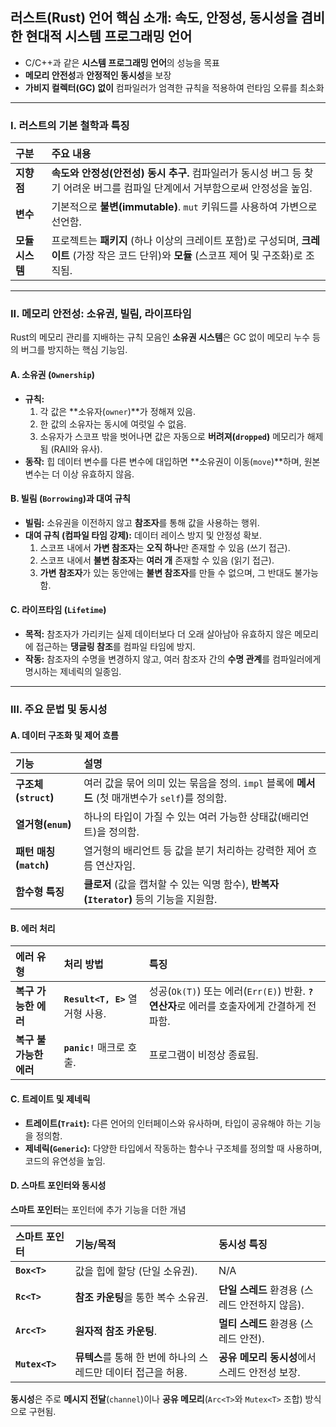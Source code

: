 ## 러스트(Rust) 언어 핵심 소개: 속도, 안정성, 동시성을 겸비한 현대적 시스템 프로그래밍 언어

- C/C++과 같은 **시스템 프로그래밍 언어**의 성능을 목표
- **메모리 안전성**과 **안정적인 동시성**을 보장
- **가비지 컬렉터(GC) 없이** 컴파일러가 엄격한 규칙을 적용하여 런타임 오류를 최소화

---

### I. 러스트의 기본 철학과 특징

| 구분 | 주요 내용 |
| :--- | :--- |
| **지향점** | **속도와 안정성(안전성) 동시 추구.** 컴파일러가 동시성 버그 등 찾기 어려운 버그를 컴파일 단계에서 거부함으로써 안정성을 높임. |
| **변수** | 기본적으로 **불변(immutable)**. `mut` 키워드를 사용하여 가변으로 선언함. |
| **모듈 시스템** | 프로젝트는 **패키지** (하나 이상의 크레이트 포함)로 구성되며, **크레이트** (가장 작은 코드 단위)와 **모듈** (스코프 제어 및 구조화)로 조직됨. |

---

### II. 메모리 안전성: 소유권, 빌림, 라이프타임

Rust의 메모리 관리를 지배하는 규칙 모음인 **소유권 시스템**은 GC 없이 메모리 누수 등의 버그를 방지하는 핵심 기능임.

#### A. 소유권 (`Ownership`)
* **규칙:**
    1.  각 값은 **소유자(`owner`)**가 정해져 있음.
    2.  한 값의 소유자는 동시에 여럿일 수 없음.
    3.  소유자가 스코프 밖을 벗어나면 값은 자동으로 **버려져(`dropped`)** 메모리가 해제됨 (RAII와 유사).
* **동작:** 힙 데이터 변수를 다른 변수에 대입하면 **소유권이 이동(`move`)**하며, 원본 변수는 더 이상 유효하지 않음.

#### B. 빌림 (`Borrowing`)과 대여 규칙
* **빌림:** 소유권을 이전하지 않고 **참조자**를 통해 값을 사용하는 행위.
* **대여 규칙 (컴파일 타임 강제):** 데이터 레이스 방지 및 안정성 확보.
    1.  스코프 내에서 **가변 참조자**는 **오직 하나**만 존재할 수 있음 (쓰기 접근).
    2.  스코프 내에서 **불변 참조자**는 **여러 개** 존재할 수 있음 (읽기 접근).
    3.  **가변 참조자**가 있는 동안에는 **불변 참조자**를 만들 수 없으며, 그 반대도 불가능함.

#### C. 라이프타임 (`Lifetime`)
* **목적:** 참조자가 가리키는 실제 데이터보다 더 오래 살아남아 유효하지 않은 메모리에 접근하는 **댕글링 참조**를 컴파일 타임에 방지.
* **작동:** 참조자의 수명을 변경하지 않고, 여러 참조자 간의 **수명 관계**를 컴파일러에게 명시하는 제네릭의 일종임.

---

### III. 주요 문법 및 동시성

#### A. 데이터 구조화 및 제어 흐름
| 기능 | 설명 |
| :--- | :--- |
| **구조체(`struct`)** | 여러 값을 묶어 의미 있는 묶음을 정의. `impl` 블록에 **메서드** (첫 매개변수가 `self`)를 정의함. |
| **열거형(`enum`)** | 하나의 타입이 가질 수 있는 여러 가능한 상태값(배리언트)을 정의함. |
| **패턴 매칭(`match`)** | 열거형의 배리언트 등 값을 분기 처리하는 강력한 제어 흐름 연산자임. |
| **함수형 특징** | **클로저** (값을 캡처할 수 있는 익명 함수), **반복자(`Iterator`)** 등의 기능을 지원함. |

#### B. 에러 처리
| 에러 유형 | 처리 방법 | 특징 |
| :--- | :--- | :--- |
| **복구 가능한 에러** | **`Result<T, E>`** 열거형 사용. | 성공(`Ok(T)`) 또는 에러(`Err(E)`) 반환. **`?` 연산자**로 에러를 호출자에게 간결하게 전파함. |
| **복구 불가능한 에러** | **`panic!`** 매크로 호출. | 프로그램이 비정상 종료됨. |

#### C. 트레이트 및 제네릭
* **트레이트(`Trait`):** 다른 언어의 인터페이스와 유사하며, 타입이 공유해야 하는 기능을 정의함.
* **제네릭(`Generic`):** 다양한 타입에서 작동하는 함수나 구조체를 정의할 때 사용하며, 코드의 유연성을 높임.

#### D. 스마트 포인터와 동시성
**스마트 포인터**는 포인터에 추가 기능을 더한 개념

| 스마트 포인터 | 기능/목적 | 동시성 특징 |
| :--- | :--- | :--- |
| **`Box<T>`** | 값을 힙에 할당 (단일 소유권). | N/A |
| **`Rc<T>`** | **참조 카운팅**을 통한 복수 소유권. | **단일 스레드** 환경용 (스레드 안전하지 않음). |
| **`Arc<T>`** | **원자적 참조 카운팅**. | **멀티 스레드** 환경용 (스레드 안전). |
| **`Mutex<T>`** | **뮤텍스**를 통해 한 번에 하나의 스레드만 데이터 접근을 허용. | **공유 메모리 동시성**에서 스레드 안전성 보장. |

**동시성**은 주로 **메시지 전달**(`channel`)이나 **공유 메모리**(`Arc<T>`와 `Mutex<T>` 조합) 방식으로 구현됨.
